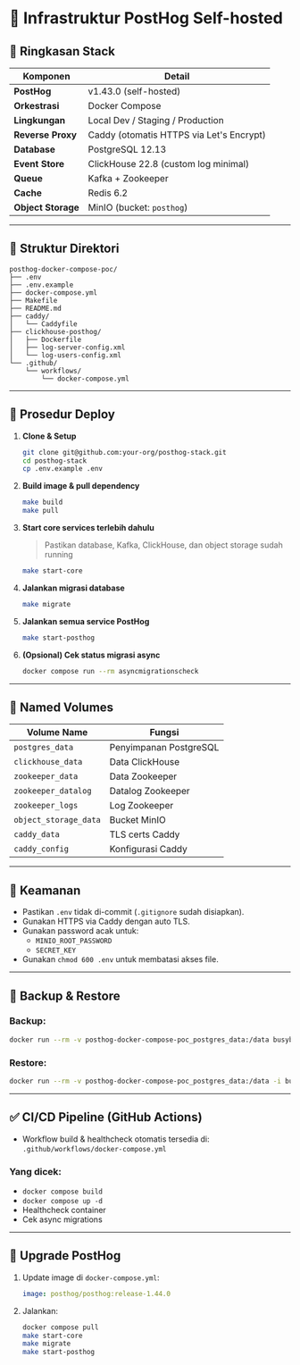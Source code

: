 # 📘 Infrastruktur PostHog Self-hosted

## 🧩 Ringkasan Stack

| Komponen         | Detail                                         |
|------------------|------------------------------------------------|
| **PostHog**      | v1.43.0 (self-hosted)                          |
| **Orkestrasi**   | Docker Compose                                 |
| **Lingkungan**   | Local Dev / Staging / Production               |
| **Reverse Proxy**| Caddy (otomatis HTTPS via Let's Encrypt)       |
| **Database**     | PostgreSQL 12.13                               |
| **Event Store**  | ClickHouse 22.8 (custom log minimal)           |
| **Queue**        | Kafka + Zookeeper                              |
| **Cache**        | Redis 6.2                                      |
| **Object Storage** | MinIO (bucket: `posthog`)                    |

---

## 📂 Struktur Direktori

```
posthog-docker-compose-poc/
├── .env
├── .env.example
├── docker-compose.yml
├── Makefile
├── README.md
├── caddy/
│   └── Caddyfile
├── clickhouse-posthog/
│   ├── Dockerfile
│   ├── log-server-config.xml
│   └── log-users-config.xml
└── .github/
    └── workflows/
        └── docker-compose.yml
```

---

## 🚀 Prosedur Deploy

1. **Clone & Setup**
   ```bash
   git clone git@github.com:your-org/posthog-stack.git
   cd posthog-stack
   cp .env.example .env
   ```

2. **Build image & pull dependency**
   ```bash
   make build
   make pull
   ```

3. **Start core services terlebih dahulu**
   > Pastikan database, Kafka, ClickHouse, dan object storage sudah running
   ```bash
   make start-core
   ```

4. **Jalankan migrasi database**
   ```bash
   make migrate
   ```

5. **Jalankan semua service PostHog**
   ```bash
   make start-posthog
   ```

6. **(Opsional) Cek status migrasi async**
   ```bash
   docker compose run --rm asyncmigrationscheck
   ```

---

## 💾 Named Volumes

| Volume Name          | Fungsi                   |
|----------------------|--------------------------|
| `postgres_data`      | Penyimpanan PostgreSQL   |
| `clickhouse_data`    | Data ClickHouse          |
| `zookeeper_data`     | Data Zookeeper           |
| `zookeeper_datalog`  | Datalog Zookeeper        |
| `zookeeper_logs`     | Log Zookeeper            |
| `object_storage_data`| Bucket MinIO             |
| `caddy_data`         | TLS certs Caddy          |
| `caddy_config`       | Konfigurasi Caddy        |

---

## 🔐 Keamanan

- Pastikan `.env` tidak di-commit (`.gitignore` sudah disiapkan).
- Gunakan HTTPS via Caddy dengan auto TLS.
- Gunakan password acak untuk:
  - `MINIO_ROOT_PASSWORD`
  - `SECRET_KEY`
- Gunakan `chmod 600 .env` untuk membatasi akses file.

---

## 🔁 Backup & Restore

### Backup:
```bash
docker run --rm -v posthog-docker-compose-poc_postgres_data:/data busybox tar czf - /data > pg_backup.tar.gz
```

### Restore:
```bash
docker run --rm -v posthog-docker-compose-poc_postgres_data:/data -i busybox tar xzf - < pg_backup.tar.gz
```

---

## ✅ CI/CD Pipeline (GitHub Actions)

- Workflow build & healthcheck otomatis tersedia di:
  `.github/workflows/docker-compose.yml`

### Yang dicek:
- `docker compose build`
- `docker compose up -d`
- Healthcheck container
- Cek async migrations

---

## 🔧 Upgrade PostHog

1. Update image di `docker-compose.yml`:
   ```yaml
   image: posthog/posthog:release-1.44.0
   ```

2. Jalankan:
   ```bash
   docker compose pull
   make start-core
   make migrate
   make start-posthog
   ```
